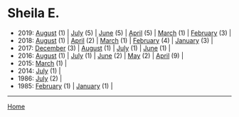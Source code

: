 # Sheila E.

  * 2019: 
      [August](./sheila-e-2019-08.md) (1) | 
      [July](./sheila-e-2019-07.md) (5) | 
      [June](./sheila-e-2019-06.md) (5) | 
      [April](./sheila-e-2019-04.md) (5) | 
      [March](./sheila-e-2019-03.md) (1) | 
      [February](./sheila-e-2019-02.md) (3) | 
  * 2018: 
      [August](./sheila-e-2018-08.md) (1) | 
      [April](./sheila-e-2018-04.md) (2) | 
      [March](./sheila-e-2018-03.md) (1) | 
      [February](./sheila-e-2018-02.md) (4) | 
      [January](./sheila-e-2018-01.md) (3) | 
  * 2017: 
      [December](./sheila-e-2017-12.md) (3) | 
      [August](./sheila-e-2017-08.md) (1) | 
      [July](./sheila-e-2017-07.md) (1) | 
      [June](./sheila-e-2017-06.md) (1) | 
  * 2016: 
      [August](./sheila-e-2016-08.md) (1) | 
      [July](./sheila-e-2016-07.md) (1) | 
      [June](./sheila-e-2016-06.md) (2) | 
      [May](./sheila-e-2016-05.md) (2) | 
      [April](./sheila-e-2016-04.md) (9) | 
  * 2015: 
      [March](./sheila-e-2015-03.md) (1) | 
  * 2014: 
      [July](./sheila-e-2014-07.md) (1) | 
  * 1986: 
      [July](./sheila-e-1986-07.md) (2) | 
  * 1985: 
      [February](./sheila-e-1985-02.md) (1) | 
      [January](./sheila-e-1985-01.md) (1) | 

----

[Home](../)
